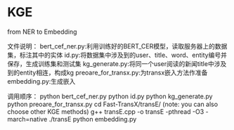 # KGE
from NER to Embedding

文件说明：
  bert_cef_ner.py:利用训练好的BERT_CER模型，读取服务器上的数据集，标注其中的实体
  id.py:将数据集中涉及到的user、title、word、entity编号并保存，生成训练集和测试集
  kg_generate.py:将同一个user阅读的新闻title中涉及到的entity相连，构成kg
  preoare_for_transx.py:为transx嵌入方法作准备
  embedding.py:生成嵌入
  
调用顺序：
  python bert_cef_ner.py
  python id.py
  python kg_generate.py
  python preoare_for_transx.py
  cd Fast-TransX/transE/ (note: you can also choose other KGE methods)
  g++ transE.cpp -o transE -pthread -O3 -march=native
  ./transE
  python embedding.py
